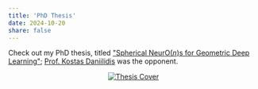 ```yaml
---
title: 'PhD Thesis'
date: 2024-10-20
share: false
---
```


Check out my PhD thesis, titled ["Spherical Neur$\text{O}(n)$s for Geometric Deep Learning"](https://doi.org/10.3384/9789180756808); [Prof. Kostas Daniilidis]() was the opponent.

<!-- ![Thesis Cover](https://liu.diva-portal.org/smash/get/diva2:1894492/PREVIEW01.png) -->

<p align="center">
  <a href="https://liu.diva-portal.org/smash/get/diva2:1894492/FULLTEXT02.pdf" target="_blank">
<img src="https://liu.diva-portal.org/smash/get/diva2:1894492/PREVIEW01.png)" alt="Thesis Cover" style="max-width:50%; height:auto;" />
  </a>
</p>